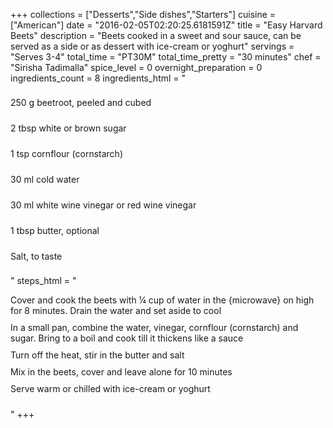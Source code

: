 +++
collections = ["Desserts","Side dishes","Starters"]
cuisine = ["American"]
date = "2016-02-05T02:20:25.6181591Z"
title = "Easy Harvard Beets"
description = "Beets cooked in a sweet and sour sauce, can be served as a side or as dessert with ice-cream or yoghurt"
servings = "Serves 3-4"
total_time = "PT30M"
total_time_pretty = "30 minutes"
chef = "Sirisha Tadimalla"
spice_level = 0
overnight_preparation = 0
ingredients_count = 8
ingredients_html = "<ul style='padding-left: 0; list-style: none;'><li itemprop='recipeIngredient' style='margin: 8px 0px;padding: 8px 0px;'>250 g beetroot, peeled and cubed</li><li itemprop='recipeIngredient' style='margin: 8px 0px;padding: 8px 0px;'>2 tbsp white or brown sugar</li><li itemprop='recipeIngredient' style='margin: 8px 0px;padding: 8px 0px;'>1 tsp cornflour (cornstarch)</li><li itemprop='recipeIngredient' style='margin: 8px 0px;padding: 8px 0px;'>30 ml cold water</li><li itemprop='recipeIngredient' style='margin: 8px 0px;padding: 8px 0px;'>30 ml white wine vinegar or red wine vinegar</li><li itemprop='recipeIngredient' style='margin: 8px 0px;padding: 8px 0px;'>1 tbsp butter, optional</li><li itemprop='recipeIngredient' style='margin: 8px 0px;padding: 8px 0px;'>Salt, to taste</li></ul>"
steps_html = "<ol style='list-style: none inside; padding-left: 0px;'><li style='padding-bottom: 10px;'><i class='step-track-icon fa fa-square-o'></i><span class='step-text' itemprop='recipeInstructions'>Cover and cook the beets with ¼ cup of water in the {microwave} on high for 8 minutes. Drain the water and set aside to cool</span></li><li style='padding-bottom: 10px;'><i class='step-track-icon fa fa-square-o'></i><span class='step-text' itemprop='recipeInstructions'>In a small pan, combine the water, vinegar, cornflour (cornstarch) and sugar. Bring to a boil and cook till it thickens like a sauce</span></li><li style='padding-bottom: 10px;'><i class='step-track-icon fa fa-square-o'></i><span class='step-text' itemprop='recipeInstructions'>Turn off the heat, stir in the butter and salt</span></li><li style='padding-bottom: 10px;'><i class='step-track-icon fa fa-square-o'></i><span class='step-text' itemprop='recipeInstructions'>Mix in the beets, cover and leave alone for 10 minutes</span></li><li style='padding-bottom: 10px;'><i class='step-track-icon fa fa-square-o'></i><span class='step-text' itemprop='recipeInstructions'>Serve warm or chilled with ice-cream or yoghurt</span></li></ol>"
+++
